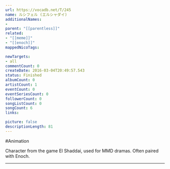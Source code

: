 ```yaml
---
url: https://vocadb.net/T/245
name: ルシフェル (エルシャダイ)
additionalNames: 
- 
parent: "[[parentless]]"
related:
- "[[meme]]"
- "[[enoch]]"
mappedNicoTags:

newTargets:
- all
commentCount: 0
createDate: 2016-03-04T20:49:57.543
status: Finished
albumCount: 0
artistCount: 1
eventCount: 0
eventSeriesCount: 0
followerCount: 0
songListCount: 0
songCount: 6
links: 

picture: false
descriptionLength: 81
---
```


#Animation

Character from the game El Shaddai, used for MMD dramas. Often paired with Enoch.

---

